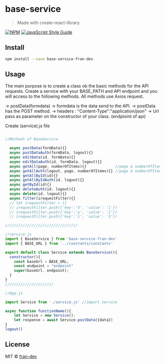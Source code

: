 # base-service

> Made with create-react-library

[![NPM](https://img.shields.io/npm/v/base-service.svg)](https://www.npmjs.com/package/base-service) [![JavaScript Style Guide](https://img.shields.io/badge/code_style-standard-brightgreen.svg)](https://standardjs.com)

## Install

```bash
npm install --save base-service-fran-dev
```

## Usage

The main purpose is to create a class ob the basic methods for the API requests.
Create a service with your BASE_PATH and API endpoint and you will access to the following methods.
All methods use Axios request.  

-> postData(formdata)
   -> formdata is the data send to the API.
   -> postData has the POST method. 
   -> headers : "Content-Type":"application/json"
   -> Url pass as parameter on the constructor of your class. (endpioint of api)


Create (service).js file

```jsx

//Methods of BaseService

  async postData(formData){}
  async postDataAuth(formData, logout){}
  async editData(id, formData){}
  async editDataAuth(id, formData, logout){}
  async getAll(page, numberOfItems){}             //page & numberOfItems are optional defaults = ""
  async getAllAuth(logout, page, numberOfItems){} //page & numberOfItems are optional defaults = ""
  async getAllById(id){}          
  async getAllByIdAuth(id, logout){}
  async getById(id){}
  async deleteAuth(id, logout){}
  async delete(id, logout){}
  async filter(irequestFilter){} 
  // let irequestFilter = []
  // irequestFilter.push({'key':'X', 'value': '1'})
  // irequestFilter.push({'key':'y', 'value': '2'})
  // irequestFilter.push({'key':'z', 'value': '3'})

/////////////////////////////////

//service.js
import { BaseService } from 'base-service-fran-dev'
import { BASE_URL } from '../constants/constants'

export default class Service extends BaseService(){
  constructor(){
    const baseUrl = BASE_URL;
    const endpoint = "endpoint"
    super(baseUrl, endpoint);
  }
}
//////////////////////

//App.js

import Service from './service.js' //import service

async function functionName(){
    let Service = new Service();
    let response = await Service.postData({data})
}
logout()

```

## License

MIT © [fran-dev](https://github.com/fran-dev)

